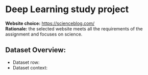 # Deep Learning study project
**Website choice:** https://scienceblog.com/ <br>
**Rationale:** the selected website meets all the requirements of the assignment and focuses on science.

## Dataset Overview:
<ul>
  <li>Dataset row: </li>
  <li>Dataset context: </li>
</ul>
